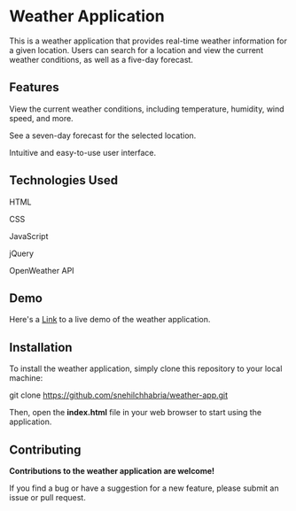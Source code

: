 # Weather Application



This is a weather application that provides real-time weather information for a given location. Users can search for a location and view the current weather conditions, as well as a five-day forecast.

## Features
View the current weather conditions, including temperature, humidity, wind speed, and more.

See a seven-day forecast for the selected location.

Intuitive and easy-to-use user interface.
## Technologies Used
HTML

CSS

JavaScript

jQuery

OpenWeather API
## Demo
Here's a [Link](https://snehilcurrentweather.netlify.app/) to a live demo of the weather application.

## Installation
To install the weather application, simply clone this repository to your local machine:

git clone https://github.com/snehilchhabria/weather-app.git

Then, open the **index.html** file in your web browser to start using the application.

## Contributing
**Contributions to the weather application are welcome!**

If you find a bug or have a suggestion for a new feature, please submit an issue or pull request.
